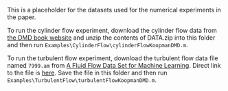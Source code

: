 This is a placeholder for the datasets used for the numerical experiments in the paper.

To run the cylinder flow experiment, download the cylinder flow data from [the DMD book website](http://dmdbook.com/DATA.zip) and unzip the contents of DATA.zip into this folder and then run `Examples\CylinderFlow\cylinderFlowKoopmanDMD.m`.

To run the turbulent flow experiment, download the turbulent flow data file named `7999.am` from [A Fluid Flow Data Set for Machine Learning](https://doi.org/10.3929/ethz-b-000515488). Direct link to the file is [here](https://libdrive.ethz.ch/index.php/s/lv7dV40oYlkWJiC/download?path=%2F&files=7999.am). Save the file in this folder and then run `Examples\TurbulentFlow\turbulentFlowKoopmanDMD.m`.
